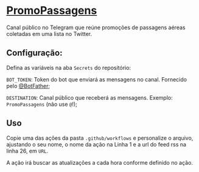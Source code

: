 # [PromoPassagens](https://t.me/PromoPassagens)

Canal público no Telegram que reúne promoções de passagens aéreas coletadas em uma lista no Twitter.

## Configuração:

Defina as variáveis na aba `Secrets` do repositório:

`BOT_TOKEN`: Token do bot que enviará as mensagens no canal. Fornecido pelo [@BotFather](https://t.me/BotFather);

`DESTINATION`: Canal público que receberá as mensagens. Exemplo: `PromoPassagens` (não use `@`!);

## Uso

Copie uma das ações da pasta `.github/workflows` e personalize o arquivo, ajustando o seu nome, o nome da ação na Linha 1 e a url do feed rss na linha 26, em `URL`.

A ação irá buscar as atualizações a cada hora conforme definido no ação.
